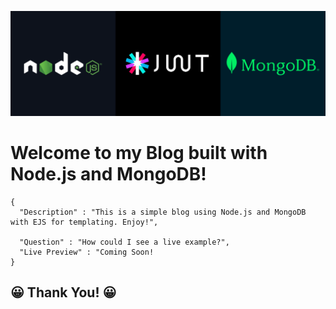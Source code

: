 ![image info](https://raw.githubusercontent.com/gilliard-repo/blog-nodejs/refs/heads/main/cover.png)

# Welcome to my Blog built with Node.js and MongoDB!

```
{
  "Description" : "This is a simple blog using Node.js and MongoDB with EJS for templating. Enjoy!",
  
  "Question" : "How could I see a live example?",
  "Live Preview" : "Coming Soon!
}
```

## 😀 Thank You! 😀
